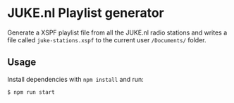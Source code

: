 # JUKE.nl Playlist generator

Generate a XSPF playlist file from all the JUKE.nl radio stations and writes a file called `juke-stations.xspf` to the current user `/Documents/` folder.

## Usage

Install dependencies with `npm install` and run:

```
$ npm run start
```
